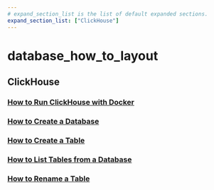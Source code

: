 ```yaml
---
# expand_section_list is the list of default expanded sections.
expand_section_list: ["ClickHouse"]
---
```


# database_how_to_layout

## ClickHouse

### [How to Run ClickHouse with Docker](/how-to/clickhouse/how-to-run-clickhouse-docker)

### [How to Create a Database](/how-to/clickhouse/how-to-create-a-database-clickhouse)

### [How to Create a Table](/how-to/clickhouse/how-to-create-a-table-clickhouse)

### [How to List Tables from a Database](/how-to/clickhouse/how-to-list-tables-from-a-database-clickhouse)

### [How to Rename a Table](/how-to/clickhouse/how-to-rename-a-table-clickhouse)
